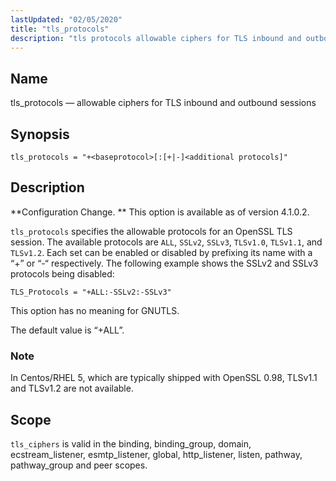 ```yaml
---
lastUpdated: "02/05/2020"
title: "tls_protocols"
description: "tls protocols allowable ciphers for TLS inbound and outbound sessions tls protocols baseprotocol additional protocols Configuration Change This option is available as of version 4 1 0 2 tls protocols specifies the allowable protocols for an Open SSL TLS session The available protocols are ALL SS Lv 2 SS Lv..."
---
```


<a name="config.tls_protocols"></a> 
## Name

tls_protocols — allowable ciphers for TLS inbound and outbound sessions

## Synopsis

`tls_protocols = "+<baseprotocol>[:[+|-]<additional protocols]"`

<a name="idp26990416"></a> 
## Description

**Configuration Change. ** This option is available as of version 4.1.0.2\.

`tls_protocols` specifies the allowable protocols for an OpenSSL TLS session. The available protocols are `ALL`, `SSLv2`, `SSLv3`, `TLSv1.0`, `TLSv1.1`, and `TLSv1.2`. Each set can be enabled or disabled by prefixing its name with a “+” or “-“ respectively. The following example shows the SSLv2 and SSLv3 protocols being disabled:

`TLS_Protocols = "+ALL:-SSLv2:-SSLv3"`

This option has no meaning for GNUTLS.

The default value is “+ALL”.

### Note

In Centos/RHEL 5, which are typically shipped with OpenSSL 0.98, TLSv1.1 and TLSv1.2 are not available.

<a name="idp26999712"></a> 
## Scope

`tls_ciphers` is valid in the binding, binding_group, domain, ecstream_listener, esmtp_listener, global, http_listener, listen, pathway, pathway_group and peer scopes.